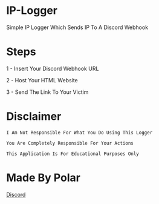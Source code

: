 # IP-Logger

Simple IP Logger Which Sends IP To A Discord Webhook

# Steps

1 - Insert Your Discord Webhook URL

2 - Host Your HTML Website

3 - Send The Link To Your Victim

# Disclaimer

```
I Am Not Responsible For What You Do Using This Logger

You Are Completely Responsible For Your Actions

This Application Is For Educational Purposes Only
```

# Made By Polar

[Discord](https://dsc.gg/polar69)
